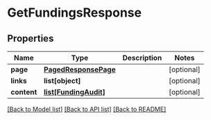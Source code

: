 # GetFundingsResponse

## Properties
Name | Type | Description | Notes
------------ | ------------- | ------------- | -------------
**page** | [**PagedResponsePage**](PagedResponsePage.md) |  | [optional] 
**links** | **list[object]** |  | [optional] 
**content** | [**list[FundingAudit]**](FundingAudit.md) |  | [optional] 

[[Back to Model list]](../README.md#documentation-for-models) [[Back to API list]](../README.md#documentation-for-api-endpoints) [[Back to README]](../README.md)


